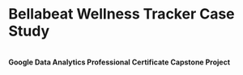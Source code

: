 <h1> Bellabeat Wellness Tracker Case Study </h1>
<br> <b> Google Data Analytics Professional Certificate Capstone Project</b>


